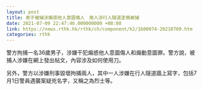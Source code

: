 ```yaml
---
layout: post
title: 男子被捕涉煽惑他人意圖傷人　兩人涉行人隧道塗鴉被捕
date: 2021-07-09 22:47:46.000000000 +08:00
link: https://news.rthk.hk/rthk/ch/component/k2/1600074-20210709.htm
categories: rthk
---
```


警方拘捕一名36歲男子，涉嫌干犯煽惑他人意圖傷人和煽動意圖罪。警方說，被捕人涉嫌在網上發出帖文，內容涉及如何使用刀。

另外，警方以涉嫌刑事毀壞拘捕兩人，其中一人涉嫌在行人隧道牆上寫字，包括7月1日警員遇襲案疑兇名字，又稱之為烈士等。
